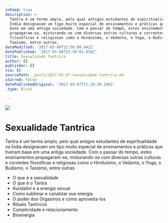 ```yaml
---
inFeed: true
description: >-
  Tantra é um termo amplo, pelo qual antigos estudantes de espiritualidade na
  Índia designavam um tipo muito especial de ensinamentos e práticas que tiveram
  base em uma antiga sociedade. Com o passar do tempo, estes ensinamentos
  propagaram-se, misturando-se com diversas outras culturas e correntes
  filosóficas e religiosas como o Hinduísmo, o Vedanta, o Yoga, o Budismo, o
  Taoísmo, entre outras.
dateModified: '2017-03-08T22:56:00.942Z'
datePublished: '2017-03-08T22:56:01.856Z'
title: Sexualidade Tantrica
author: []
publisher: {}
via: {}
sourcePath: _posts/2017-03-07-sexualidade-tantrica.md
starred: false
datePublishedOriginal: '2017-03-07T21:34:30.246Z'
_type: Blurb

---
```

![](https://the-grid-user-content.s3-us-west-2.amazonaws.com/87b58617-d796-4939-848d-7da4e6adb2e1.jpg)

# Sexualidade Tantrica

Tantra é um termo amplo, pelo qual antigos estudantes de espiritualidade na Índia designavam um tipo muito especial de ensinamentos e práticas que tiveram base em uma antiga sociedade. Com o passar do tempo, estes ensinamentos propagaram-se, misturando-se com diversas outras culturas e correntes filosóficas e religiosas como o Hinduísmo, o Vedanta, o Yoga, o Budismo, o Taoísmo, entre outras.

* O que é a sexualidade
* O que é o Tantra
* Kundaliní e a energia sexual
* Como sublimar e canalizar sua energia
* O poder dos Orgasmos e como aproveita-los
* Rituais Tantricos
* Cumplicidade e relacionamento
* Bioenergia